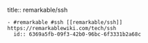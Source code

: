 title:: remarkable/ssh

	- #remarkable #ssh [[remarkable/ssh]] https://remarkablewiki.com/tech/ssh
	  id:: 6369a5fb-09f3-42b0-96bc-6f3331b2a68c
